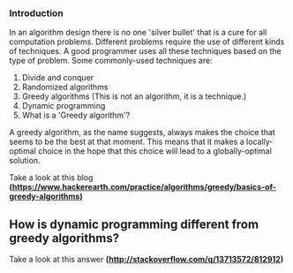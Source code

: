 
### Introduction

In an algorithm design there is no one 'silver bullet' that is a cure for all computation problems. Different problems require the use of different kinds of techniques. A good programmer uses all these techniques based on the type of problem. Some commonly-used techniques are:

1. Divide and conquer
2. Randomized algorithms
3. Greedy algorithms (This is not an algorithm, it is a technique.)
4. Dynamic programming
5. What is a 'Greedy algorithm'?

A greedy algorithm, as the name suggests, always makes the choice that seems to be the best at that moment. This means that it makes a locally-optimal choice in the hope that this choice will lead to a globally-optimal solution.

Take a look at this blog **(https://www.hackerearth.com/practice/algorithms/greedy/basics-of-greedy-algorithms)**


## How is dynamic programming different from greedy algorithms?
Take a look at this answer **(http://stackoverflow.com/q/13713572/812912)**




